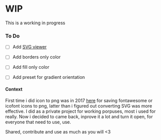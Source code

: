 # WIP

This is a working in progress



### To Do
- [ ] Add [SVG viewer](https://github.com/schirrel/svg-viewer)
- [ ] Add borders only color
- [ ] Add fill only color
- [ ] Add preset for gradient orientation



#### Context
First time i did icon to png was in 2017 [here](https://github.com/schirrel/IconToPng) for saving fontawesome or icofont icons to png, latter than i figured out converting SVG was more effective.
I did as a private project for working porpuses, most i used for really.
Now i decided to came back, inprove it a lot and turn it open, for everyone that need to use, use.

Shared, contribute and use as much as you will <3